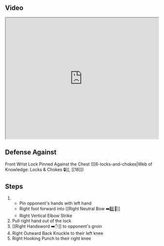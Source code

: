 ## Video

<iframe src="https://www.youtube.com/embed/tvS7L85fcqA?start=261&end=344" width="100%" height="400"></iframe>

## Defense Against

Front Wrist Lock Pinned Against the Chest ([[6-locks-and-chokes|Web of Knowledge: Locks & Chokes 🔒]], [[18]])

## Steps

1. - Pin opponent's hands with left hand
    - Right foot forward into [[Right Neutral Bow ➡️0️⃣🦶]]
    - Right Vertical Elbow Strike
2.  Pull right hand out of the lock
3.  [[Right Handsword ➡️✋]] to opponent's groin
4. Right Outward Back Knuckle to their left knee
5. Right Hooking Punch to their right knee